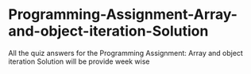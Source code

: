 # Programming-Assignment-Array-and-object-iteration-Solution
All the quiz answers for the Programming Assignment: Array and object iteration Solution will be provide week wise
